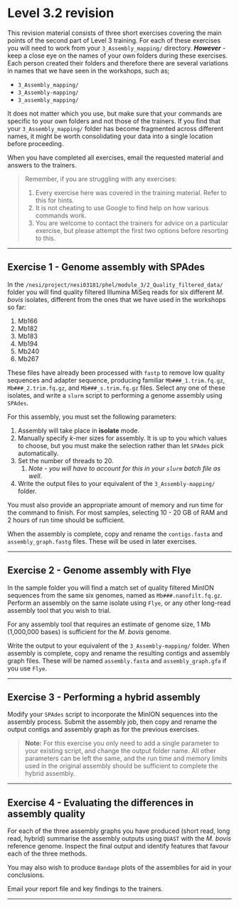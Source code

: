 # Level 3.2 revision

This revision material consists of three short exercises covering the main points of the second part of Level 3 training. For each of these exercises you will need to work from your `3_Assembly_mapping/` directory. **_However_** - keep a close eye on the names of your own folders during these exercises. Each person created their folders and therefore there are several variations in names that we have seen in the workshops, such as;

* `3_Assembly_mapping/`
* `3_Assembly-mapping/`
* `3_assembly_mapping/`

It does not matter which you use, but make sure that your commands are specific to your own folders and not those of the trainers. If you find that your `3_Assembly_mapping/` folder has become fragmented across different names, it might be worth consolidating your data into a single location before proceeding.

When you have completed all exercises, email the requested material and answers to the trainers.

> Remember, if you are struggling with any exercises:
>
> 1. Every exercise here was covered in the training material. Refer to this for hints.
> 1. It is not cheating to use Google to find help on how various commands work.
> 1. You are welcome to contact the trainers for advice on a particular exercise, but please attempt the first two options before resorting to this.

---

## Exercise 1 - Genome assembly with SPAdes

In the `/nesi/project/nesi03181/phel/module_3/2_Quality_filtered_data/` folder you will find quality filtered Illumina MiSeq reads for six different *M. bovis* isolates, different from the ones that we have used in the workshops so far:

1. Mb166
1. Mb182
1. Mb183
1. Mb194
1. Mb240
1. Mb267

These files have already been processed with `fastp` to remove low quality sequences and adapter sequence, producing familiar `Mb###_1.trim.fq.gz`, `Mb###_2.trim.fq.gz`, and `Mb###_s.trim.fq.gz` files. Select any one of these isolates, and write a `slurm` script to performing a genome assembly using `SPAdes`.

For this assembly, you must set the following parameters:

1. Assembly will take place in **isolate** mode.
1. Manually specify *k*-mer sizes for assembly. It is up to you which values to choose, but you must make the selection rather than let `SPAdes` pick automatically.
1. Set the number of threads to 20.
   1. *Note - you will have to account for this in your `slurm` batch file as well.*
1. Write the output files to your equivalent of the `3_Assembly-mapping/` folder.

You must also provide an appropriate amount of memory and run time for the command to finish. For most samples, selecting 10 - 20 GB of RAM and 2 hours of run time should be sufficient.

When the assembly is complete, copy and rename the `contigs.fasta` and `assembly_graph.fastg` files. These will be used in later exercises.

---

## Exercise 2 - Genome assembly with Flye

In the sample folder you will find a match set of quality filtered MinION sequences from the same six genomes, named as `Mb###.nanofilt.fq.gz`. Perform an assembly on the same isolate using `Flye`, or any other long-read assembly tool that you wish to trial.

For any assembly tool that requires an estimate of genome size, 1 Mb (1,000,000 bases) is sufficient for the *M. bovis* genome.

Write the output to your equivalent of the `3_Assembly-mapping/` folder. When assembly is complete, copy and rename the resulting contigs and assembly graph files. These will be named `assembly.fasta` and `assembly_graph.gfa` if you use `Flye`.

---

## Exercise 3 - Performing a hybrid assembly

Modify your `SPAdes` script to incorporate the MinION sequences into the assembly process. Submit the assembly job, then copy and rename the output contigs and assembly graph as for the previous exercises.

>**Note:** For this exercise you only need to add a single parameter to your existing script, and change the output folder name. All other parameters can be left the same, and the run time and memory limits used in the original assembly should be sufficient to complete the hybrid assembly.

---

## Exercise 4 - Evaluating the differences in assembly quality

For each of the three assembly graphs you have produced (short read, long read, hybrid) summarise the assembly outputs using `QUAST` with the *M. bovis* reference genome. Inspect the final output and identify features that favour each of the three methods.

You may also wish to produce `Bandage` plots of the assemblies for aid in your conclusions.

Email your report file and key findings to the trainers.

---
